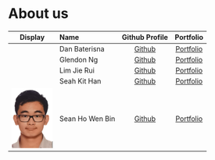 # About us

|                      Display                       | Name            |               Github Profile                |             Portfolio             |
|:--------------------------------------------------:|:----------------|:-------------------------------------------:|:---------------------------------:|
| [](https://via.placeholder.com/100.png?text=Photo) | Dan Baterisna   |  [Github](https://github.com/danbaterisna)  | [Portfolio](docs/team/johndoe.md) |
| [](https://via.placeholder.com/100.png?text=Photo) | Glendon Ng      | [Github](https://github.com/GlendonNotGlen) | [Portfolio](docs/team/johndoe.md) |
| [](https://via.placeholder.com/100.png?text=Photo) | Lim Jie Rui     |   [Github](https://github.com/limjierui)    | [Portfolio](docs/team/johndoe.md) |
| [](https://via.placeholder.com/100.png?text=Photo) | Seah Kit Han    |     [Github](https://github.com/khseah)     |   [Portfolio](./team/khseah.md)   |
|       ![](./images/Sean_Profile_Picture.png)       | Sean Ho Wen Bin |    [Github](https://github.com/SeanHoWB)    |   [Portfolio](./team/seanho.md)   |
